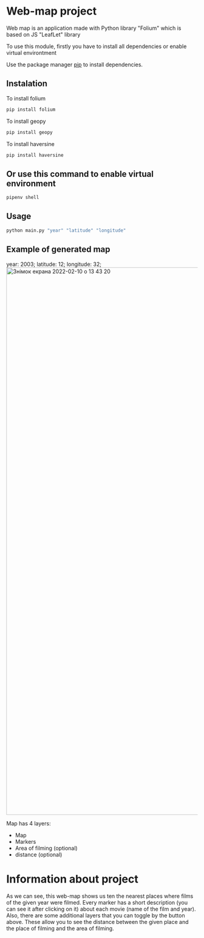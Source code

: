 # Web-map project 
Web map is an application made with Python library "Folium" which is based on JS "LeafLet" library

To use this module, firstly you have to install all dependencies or enable virtual environtment

Use the package manager [pip](https://pip.pypa.io/en/stable/) to install dependencies.

## Instalation
To install folium
```bash
pip install folium
```
To install geopy
```bash
pip install geopy
```
To install haversine
```bash
pip install haversine
```

## Or use this command to enable virtual environment
```bash
pipenv shell
```

## Usage
```bash
python main.py "year" "latitude" "longitude"
```

## Example of generated map
year: 2003; 
latitude: 12; 
longitude: 32; 
<img width="1440" alt="Знімок екрана 2022-02-10 о 13 43 20" src="https://user-images.githubusercontent.com/59284695/153402355-a1bb6a90-78b8-4026-8648-caf19afc81b6.png">

Map has 4 layers:
* Map
* Markers
* Area of filming (optional)
* distance (optional)

# Information about project
As we can see, this web-map shows us ten the nearest places where films of the given year were filmed. Every marker has a short description (you can see it after clicking on it) about each movie (name of the film and year). Also, there are some additional layers that you can toggle by the button above. These allow you to see the distance between the given place and the place of filming and the area of filming.
